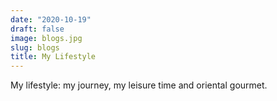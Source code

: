 ```yaml
---
date: "2020-10-19"
draft: false
image: blogs.jpg
slug: blogs
title: My Lifestyle
---
```


My lifestyle: my journey, my leisure time and oriental gourmet.